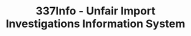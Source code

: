 ---
layout: default
bigquery: https://console.cloud.google.com/bigquery?p=patents-public-data&d=usitc_investigations&page=dataset&project=sheets-management-319211
citation: US International Trade Commission 337Info Unfair Import Investigations Information
  System
contributors: US International Trade Comission
cost: None
description: US International Trade Commission 337Info Unfair Import Investigations
  Information System contains data on investigations done under Section 337. Section
  337 declares the infringement of certain statutory intellectual property rights
  and other forms of unfair competition in import trade to be unlawful practices.
  Most Section 337 investigations involve allegations of patent or registered trademark
  infringement.
documentation: FAQ and tutorial available on the site
last_edit: 04/13/2022, 11:22:47
location: https://pubapps2.usitc.gov/337external/
maintained_by: US International Trade Comission
schema_fields:
- finalIdOnViolationIssue
- gcAttorney
- scheduledEndDateEvidHear
- docketNo
- trademarkNumbers
- investigationNo
- finalDetViolation
- currentActiveALJ
- patentNumber
- complainant
- lastUpdated
- targetDate
- htsNumbers
- ouiiAttorney
- issueDateOtherNonFinal
- teoIdDueDate
- investigationType
- actualStartDateEvidHear
- copyrightNumbers
- scheduledStartDateEvidHear
- teoReliefGranted
- publication_number
- ouiiParticipation
- cafcAppeals
- dateComplaintFiled
- invUnfairAct
- currentStatus
- dateOfPublicationFrNotice
- finalDetNoViolation
- patentNumbers
- aljAssigned
- id
- dateCreated
- finalIdOnViolationDue
- teoIdIssueDate
- teoProceedingInvolved
- markmanHearing
- internalRemand
- investigationTermDate
- title
- actualEndDateEvidHear
- startDateMarkmanHearing
- endDateMarkmanHearing
- respondent
shortname: unfair_import_investigations
tags:
- import
- legal
- trade
timeframe: 2008-2021 (prior to 2008 downloadable as a JSON file)
title: 337Info - Unfair Import Investigations Information System
uuid: 2721f5ec-e599-4890-9265-9706719fc71e
---